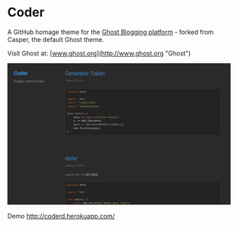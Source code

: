 Coder
=======

A GitHub homage theme for the [Ghost Blogging platform](http://ghost.org "Ghost Blogging Platform") - forked from Casper, the default Ghost theme.

Visit Ghost at: [www.ghost.org](http://www.ghost.org "Ghost")

![Coder Screenshot](coder.png?raw=true)


Demo
http://coderd.herokuapp.com/
